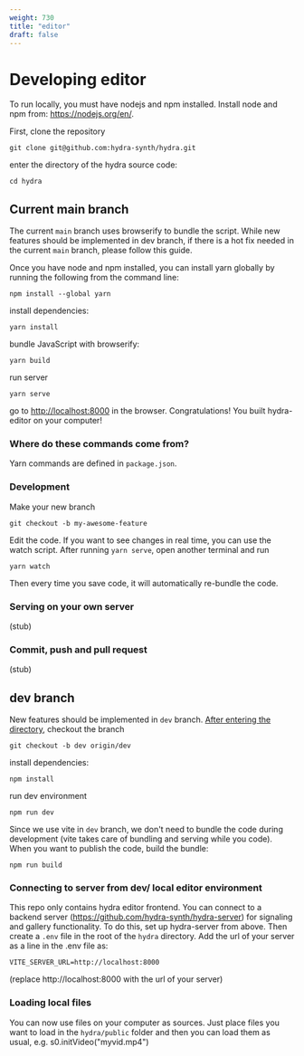 ```yaml
---
weight: 730
title: "editor"
draft: false
---
```


# Developing editor

To run locally, you must have nodejs and npm installed. Install node and npm from: https://nodejs.org/en/.

First, clone the repository

    git clone git@github.com:hydra-synth/hydra.git

enter the directory of the hydra source code:

    cd hydra

## Current main branch

The current `main` branch uses browserify to bundle the script. While new features should be implemented in dev branch, if there is a hot fix needed in the current `main` branch, please follow this guide.

Once you have node and npm installed, you can install yarn globally by running the following from the command line:

    npm install --global yarn

install dependencies:

    yarn install

bundle JavaScript with browserify:

    yarn build

run server

    yarn serve

go to <http://localhost:8000> in the browser. Congratulations! You built hydra-editor on your computer!

### Where do these commands come from?

Yarn commands are defined in `package.json`.

### Development

Make your new branch

    git checkout -b my-awesome-feature

Edit the code. If you want to see changes in real time, you can use the watch script. After running `yarn serve`, open another terminal and run

    yarn watch

Then every time you save code, it will automatically re-bundle the code.

### Serving on your own server

(stub)

### Commit, push and pull request

(stub)

## dev branch

New features should be implemented in `dev` branch. [After entering the directory](#developing-editor), checkout the branch

    git checkout -b dev origin/dev

install dependencies:

    npm install

run dev environment

    npm run dev

Since we use vite in `dev` branch, we don't need to bundle the code during development (vite takes care of bundling and serving while you code). When you want to publish the code, build the bundle:

    npm run build


### Connecting to server from dev/ local editor environment
This repo only contains hydra editor frontend. You can connect to a backend server (https://github.com/hydra-synth/hydra-server) for signaling and gallery functionality. To do this, set up hydra-server from above. Then create a `.env` file in the root of the `hydra` directory. Add the url of your server as a line in the .env file as:
```
VITE_SERVER_URL=http://localhost:8000
```
(replace http://localhost:8000 with the url of your server)


### Loading local files
You can now use files on your computer as sources.
Just place files you want to load in the `hydra/public` folder and then you can load them as usual, e.g. s0.initVideo("myvid.mp4")
